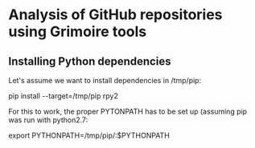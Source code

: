 
# Analysis of GitHub repositories using Grimoire tools

## Installing Python dependencies

Let's assume we want to install dependencies in /tmp/pip:

pip install --target=/tmp/pip rpy2

For this to work, the proper PYTONPATH has to be set up (assuming pip was run with python2.7:

export PYTHONPATH=/tmp/pip/:$PYTHONPATH


